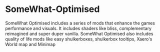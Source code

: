 # SomeWhat-Optimised
SomeWhat Optimised includes a series of mods that enhance the games performance and visuals. 
It includes shaders like bliss, complementary reimagined and super duper vanilla. SomeWhat Optimised also includes quality of life mods like easy shulkerboxes, shulkerbox tooltips, Xaero's World map and Minimap

